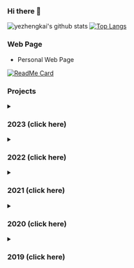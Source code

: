 ### Hi there 👋

![yezhengkai's github stats](https://github-readme-stats.vercel.app/api?username=yezhengkai&show_icons=true&theme=monokai) 
[![Top Langs](https://github-readme-stats.vercel.app/api/top-langs/?username=yezhengkai&hide=css,html,jupyter%20notebook&theme=monokai)](https://github.com/anuraghazra/github-readme-stats)


### Web Page
- Personal Web Page

[![ReadMe Card](https://github-readme-stats.vercel.app/api/pin/?username=yezhengkai&repo=yezhengkai.github.io&&theme=monokai)](https://yezhengkai.github.io/)


### Projects
<details>
<summary><h3> 2023 (click here)</h3></summary>

[![ReadMe Card](https://github-readme-stats.vercel.app/api/pin/?username=yezhengkai&repo=roc-law-corpus&show_owner=true&theme=monokai)](https://github.com/yezhengkai/roc-law-corpus)
[![ReadMe Card](https://github-readme-stats.vercel.app/api/pin/?username=yezhengkai&repo=RemBG.jl&show_owner=true&theme=monokai)](https://github.com/yezhengkai/RemBG.jl)
[![ReadMe Card](https://github-readme-stats.vercel.app/api/pin/?username=yezhengkai&repo=ImageMattingApp.jl&show_owner=true&theme=monokai)](https://github.com/yezhengkai/ImageMattingApp.jl)

</details>

<details>
<summary><h3> 2022 (click here)</h3></summary>

[![ReadMe Card](https://github-readme-stats.vercel.app/api/pin/?username=yezhengkai&repo=MLJLogger.jl&show_owner=true&theme=monokai)](https://github.com/yezhengkai/MLJLogger.jl)
[![ReadMe Card](https://github-readme-stats.vercel.app/api/pin/?username=yezhengkai&repo=MINE.jl&show_owner=true&theme=monokai)](https://github.com/yezhengkai/MINE.jl)
[![ReadMe Card](https://github-readme-stats.vercel.app/api/pin/?username=yezhengkai&repo=MINEBuilder&show_owner=true&theme=monokai)](https://github.com/yezhengkai/MINEBuilder)
[![ReadMe Card](https://github-readme-stats.vercel.app/api/pin/?username=yezhengkai&repo=MINE_jll.jl&show_owner=true&theme=monokai)](https://github.com/yezhengkai/MINE_jll.jl)
[![ReadMe Card](https://github-readme-stats.vercel.app/api/pin/?username=yezhengkai&repo=acea-smart-water-analytics&show_owner=true&theme=monokai)](https://github.com/yezhengkai/acea-smart-water-analytics)
[![ReadMe Card](https://github-readme-stats.vercel.app/api/pin/?username=yezhengkai&repo=nahoquery&show_owner=true&theme=monokai)](https://github.com/yezhengkai/nahoquery)

</details>

<details>
<summary><h3> 2021 (click here)</h3></summary>

[![ReadMe Card](https://github-readme-stats.vercel.app/api/pin/?username=yezhengkai&repo=im2latex&show_owner=true&theme=monokai)](https://github.com/yezhengkai/im2latex)
[![ReadMe Card](https://github-readme-stats.vercel.app/api/pin/?username=yezhengkai&repo=simpeg_ecosys&show_owner=true&theme=monokai)](https://github.com/yezhengkai/simpeg_ecosys)
[![ReadMe Card](https://github-readme-stats.vercel.app/api/pin/?username=yezhengkai&repo=dwaveutils&show_owner=true&theme=monokai)](https://github.com/yezhengkai/dwaveutils)

</details>

<details>
<summary><h3> 2020 (click here)</h3></summary>

[![ReadMe Card](https://github-readme-stats.vercel.app/api/pin/?username=yezhengkai&repo=DWave-Quantum-Annealing&show_owner=true&theme=monokai)](https://github.com/yezhengkai/DWave-Quantum-Annealing)
[![ReadMe Card](https://github-readme-stats.vercel.app/api/pin/?username=yezhengkai&repo=ground-based-cloud&show_owner=true&theme=monokai)](https://github.com/yezhengkai/ground-based-cloud)
[![ReadMe Card](https://github-readme-stats.vercel.app/api/pin/?username=yezhengkai&repo=VMLS&show_owner=true&theme=monokai)](https://github.com/yezhengkai/VMLS)
[![ReadMe Card](https://github-readme-stats.vercel.app/api/pin/?username=yezhengkai&repo=docker-example&show_owner=true&theme=monokai)](https://github.com/yezhengkai/docker-example)
[![ReadMe Card](https://github-readme-stats.vercel.app/api/pin/?username=yezhengkai&repo=1st-JuliaMarathon&show_owner=true&theme=monokai)](https://github.com/yezhengkai/1st-JuliaMarathon)


</details>

<details>
<summary><h3> 2019 (click here)</h3></summary>

[![ReadMe Card](https://github-readme-stats.vercel.app/api/pin/?username=yezhengkai&repo=ERINN&show_owner=true&theme=monokai)](https://github.com/yezhengkai/ERINN)

</details>
